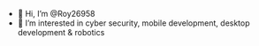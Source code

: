 - 👋 Hi, I’m @Roy26958
- 👀 I’m interested in cyber security, mobile development, desktop development & robotics

<!---
Roy26958/Roy26958 is a ✨ special ✨ repository because its `README.md` (this file) appears on your GitHub profile.
You can click the Preview link to take a look at your changes.
--->
